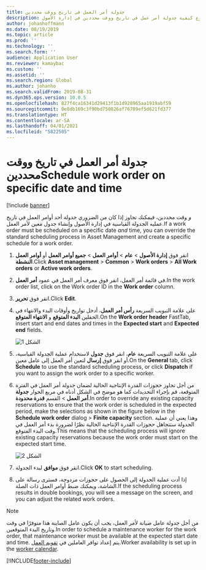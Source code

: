 ```yaml
---
title: جدولة أمر العمل في تاريخ ووقت محددين
description: يوضح هذا الموضوع كيفية جدولة أمر عمل في تاريخ ووقت محددين في إدارة الأصول.
author: johanhoffmann
ms.date: 08/19/2019
ms.topic: article
ms.prod: ''
ms.technology: ''
ms.search.form: ''
audience: Application User
ms.reviewer: kamaybac
ms.custom: ''
ms.assetid: ''
ms.search.region: Global
ms.author: johanho
ms.search.validFrom: 2019-08-31
ms.dyn365.ops.version: 10.0.5
ms.openlocfilehash: 827f4ca16341d29413f1b1d928965aa1919abf59
ms.sourcegitcommit: 0e8db169c3f90bd750826af76709ef5d621fd377
ms.translationtype: HT
ms.contentlocale: ar-SA
ms.lasthandoff: 04/01/2021
ms.locfileid: "5822505"
---
```

# <a name="schedule-work-order-on-specific-date-and-time"></a><span data-ttu-id="001a5-103">جدولة أمر العمل في تاريخ ووقت محددين</span><span class="sxs-lookup"><span data-stu-id="001a5-103">Schedule work order on specific date and time</span></span>

[!include [banner](../../includes/banner.md)]

 

<span data-ttu-id="001a5-104">إذا كان من الضروري جدولة أحد أوامر العمل في تاريخ‏‎ *و* وقت محددين، فيمكنك تجاوز عمليه الجدولة القياسية في إدارة الأصول وإنشاء جدول معين لأمر العمل.</span><span class="sxs-lookup"><span data-stu-id="001a5-104">If a work order must be scheduled on a specific date *and* time, you can override the standard scheduling process in Asset Management and create a specific schedule for a work order.</span></span>

1. <span data-ttu-id="001a5-105">انقر فوق **إدارة الأصول** > **عام** > **أوامر العمل** > **جميع أوامر العمل** أو **أوامر العمل النشطة**.</span><span class="sxs-lookup"><span data-stu-id="001a5-105">Click **Asset management** > **Common** > **Work orders** > **All Work orders** or **Active work orders**.</span></span>

2. <span data-ttu-id="001a5-106">في قائمة أمر العمل، انقر فوق معرف أمر العمل في عمود **أمر العمل**.</span><span class="sxs-lookup"><span data-stu-id="001a5-106">In the work order list, click on the Work order ID in the **Work order** column.</span></span>

3. <span data-ttu-id="001a5-107">انقر فوق **تحرير**.</span><span class="sxs-lookup"><span data-stu-id="001a5-107">Click **Edit**.</span></span>

4. <span data-ttu-id="001a5-108">على علامة التبويب السريعة **رأس أمر العمل**، أدخل تواريخ وأوقات البدء والانتهاء في الحقلين **البدء المتوقع** و **الانتهاء المتوقع**.</span><span class="sxs-lookup"><span data-stu-id="001a5-108">On the **Work order header** FastTab, insert start and end dates and times in the **Expected start** and **Expected end** fields.</span></span>

    ![الشكل 1](media/05-work-order-scheduling.png)

5. <span data-ttu-id="001a5-110">على علامة التبويب السريعة **عام**، انقر فوق **جدول** لاستخدام عملية الجدولة القياسية، أو انقر فوق **إرسال** لتعين أمر العمل إلى عامل معين.</span><span class="sxs-lookup"><span data-stu-id="001a5-110">On the **General** tab, click **Schedule** to use the standard scheduling process, or click **Dispatch** if you want to assign the work order to a specific worker.</span></span>

6. <span data-ttu-id="001a5-111">من أجل تجاوز حجوزات القدرة الإنتاجية الحالية لضمان جدولة أمر العمل في الفترة المتوقعة، قم بإجراء التحديدات كما هو موضح في الشكل أدناه في مربع الحوار **جدولة أمر العمل** > القسم **قدرة محدودة‬**.</span><span class="sxs-lookup"><span data-stu-id="001a5-111">In order to override any existing capacity reservations to ensure that the work order is scheduled in the expected period, make the selections as shown in the figure below in the **Schedule work order** dialog > **Finite capacity** section.</span></span> <span data-ttu-id="001a5-112">وهذا يعني أن عملية الجدولة ستتجاهل حجوزات القدرة الإنتاجية الحالية نظرًا لضرورة بدء أمر العمل في وقت البدء المتوقع.</span><span class="sxs-lookup"><span data-stu-id="001a5-112">This means that the scheduling process will ignore existing capacity reservations because the work order must start on the expected start time.</span></span>

    ![الشكل 2](media/06-work-order-scheduling.png)

7. <span data-ttu-id="001a5-114">انقر فوق **موافق** لبدء الجدولة.</span><span class="sxs-lookup"><span data-stu-id="001a5-114">Click **OK** to start scheduling.</span></span>

8. <span data-ttu-id="001a5-115">إذا أدت عملية الجدولة إلى الحصول على حجوزات مزدوجة، فسترى رسالة على الشاشة، ويمكنك ضبط أوامر العمل ذات الصلة.</span><span class="sxs-lookup"><span data-stu-id="001a5-115">If the scheduling process results in double bookings, you will see a message on the screen, and you can adjust the related work orders.</span></span>

>[!NOTE]
><span data-ttu-id="001a5-116">من أجل جدولة عامل صيانة لأمر العمل، يجب أن يكون عامل الصاينة هذا متوفرًا في وقت وتاريخ البدء المتوقعين.</span><span class="sxs-lookup"><span data-stu-id="001a5-116">In order to schedule a maintenance worker for the work order, that maintenance worker must be available at the expected start date and time.</span></span> <span data-ttu-id="001a5-117">يتم إعداد توافر العاملين في [تقويم العمل](../work-order-scheduling/maintenance-worker-calendar-and-scheduling.md).</span><span class="sxs-lookup"><span data-stu-id="001a5-117">Worker availability is set up in the [worker calendar](../work-order-scheduling/maintenance-worker-calendar-and-scheduling.md).</span></span> 



[!INCLUDE[footer-include](../../../includes/footer-banner.md)]